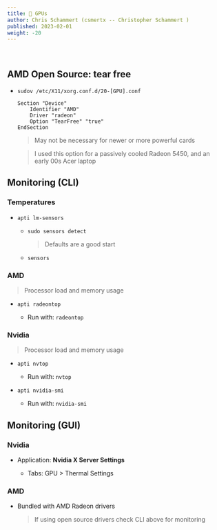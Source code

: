 ```yaml
---
title: 👾 GPUs
author: Chris Schammert (csmertx -- Christopher Schammert )
published: 2023-02-01
weight: -20
---
```


<!-- The content of this website was written by Christopher Schammert aka Chris Schammert -->

<br />

## AMD Open Source: tear free

- ```sudov /etc/X11/xorg.conf.d/20-[GPU].conf```

    ```
    Section "Device"
        Identifier "AMD"
        Driver "radeon"
        Option "TearFree" "true"
    EndSection
    ```

    > May not be necessary for newer or more powerful cards

    > I used this option for a passively cooled Radeon 5450, and an early 00s Acer laptop

## Monitoring (CLI)

### Temperatures

- ```apti lm-sensors```

    - ```sudo sensors detect```

        > Defaults are a good start

    - ```sensors```

### AMD

> Processor load and memory usage

- ```apti radeontop```

    - Run with: ```radeontop```

### Nvidia

> Processor load and memory usage

- ```apti nvtop```

    - Run with: ```nvtop```

- ```apti nvidia-smi```

    - Run with: ```nvidia-smi```

## Monitoring (GUI)

### Nvidia

- Application: __Nvidia X Server Settings__

    - Tabs: GPU > Thermal Settings

### AMD

- Bundled with AMD Radeon drivers

    > If using open source drivers check CLI above for monitoring